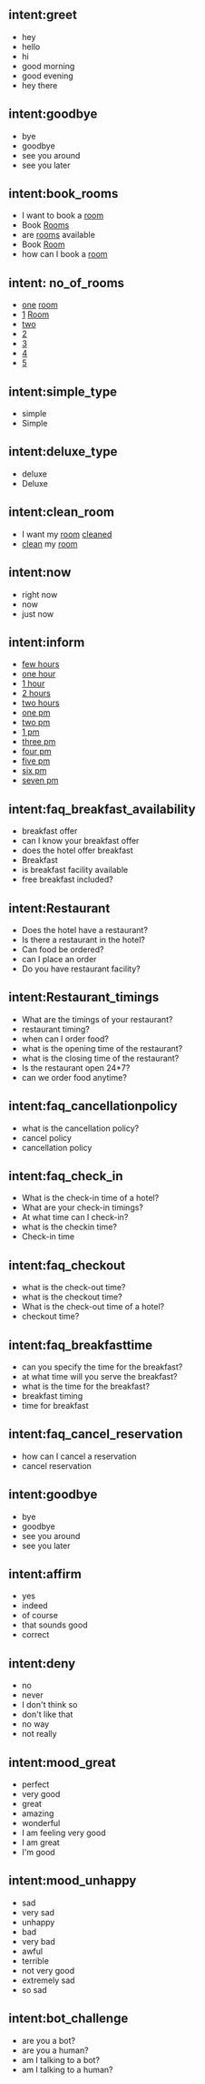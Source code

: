 ## intent:greet
- hey
- hello
- hi
- good morning
- good evening
- hey there

## intent:goodbye
- bye
- goodbye
- see you around
- see you later

## intent:book_rooms
- I want to book a [room](facility_type)
- Book [Rooms](facility_type)
- are [rooms](facility_type) available
- Book [Room](facility_type)
- how can I book a [room](facility_type)

## intent: no_of_rooms
- [one](number) [room](facility_type)
- [1](number) [Room](facility_type)
- [two](number)
- [2](number)
- [3](number)
- [4](number)
- [5](number)

## intent:simple_type
- simple
- Simple

## intent:deluxe_type
- deluxe
- Deluxe

## intent:clean_room
- I want my [room](facility_type) [cleaned](facility_type1)
- [clean](facility_type1) my [room](facility_type)

## intent:now
- right now
- now
- just now

## intent:inform
- [few hours](timing)
- [one hour](timing)
- [1 hour](timing)
- [2 hours](timing)
- [two hours](timing)
- [one pm](timing)
- [two pm](timing)
- [1 pm](timing)
- [three pm](timing)
- [four pm](timing)
- [five pm](timing)
- [six pm](timing)
- [seven pm](timing)


## intent:faq_breakfast_availability
- breakfast offer
- can I know your breakfast offer
- does the hotel offer breakfast
- Breakfast 
- is breakfast facility available 
- free breakfast included?

## intent:Restaurant
- Does the hotel have a restaurant?
- Is there a restaurant in the hotel?
- Can food be ordered?
- can I place an order
- Do you have restaurant facility?

## intent:Restaurant_timings
- What are the timings of your restaurant?
- restaurant timing?
- when can I order food?
- what is the opening time of the restaurant?
- what is the closing time of the restaurant?
- Is the restaurant open 24*7?
- can we order food anytime?

## intent:faq_cancellationpolicy
- what is the cancellation policy?
- cancel policy
- cancellation policy

## intent:faq_check_in
- What is the check-in time of a hotel?
- What are your check-in timings?
- At what time can I check-in?
- what is the checkin time?
- Check-in time

## intent:faq_checkout
- what is the check-out time?
- what is the checkout time?
- What is the check-out time of a hotel?
- checkout time?

## intent:faq_breakfasttime
- can you specify the time for the breakfast?
- at what time will you serve the breakfast?
- what is the time for the breakfast?
- breakfast timing
- time for breakfast

## intent:faq_cancel_reservation
- how can I cancel a reservation
- cancel reservation

## intent:goodbye
- bye
- goodbye
- see you around
- see you later

## intent:affirm
- yes
- indeed
- of course
- that sounds good
- correct

## intent:deny
- no
- never
- I don't think so
- don't like that
- no way
- not really

## intent:mood_great
- perfect
- very good
- great
- amazing
- wonderful
- I am feeling very good
- I am great
- I'm good

## intent:mood_unhappy
- sad
- very sad
- unhappy
- bad
- very bad
- awful
- terrible
- not very good
- extremely sad
- so sad

## intent:bot_challenge
- are you a bot?
- are you a human?
- am I talking to a bot?
- am I talking to a human?
